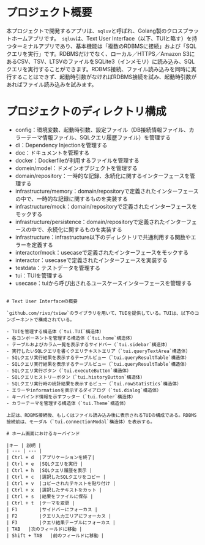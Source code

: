 # プロジェクト概要

本プロジェクトで開発するアプリは、`sqluv`と呼ばれ、Golang製のクロスプラットホームアプリです。　`sqluv`は、Text User Interface（以下、TUIと略す）を持つターミナルアプリであり、基本機能は「複数のRDBMSに接続」および「SQLクエリを実行」です。RDBMSだけでなく、ローカル／HTTPS／Amazon S3にあるCSV、TSV、LTSVのファイルをSQLite3（インメモリ）に読み込み、SQLクエリを実行することができます。RDBMS接続、ファイル読み込みを同時に実行することはできず、起動時引数がなければRDBMS接続を試み、起動時引数があればファイル読み込みを試みます。

# プロジェクトのディレクトリ構成

- config：環境変数、起動時引数、設定ファイル（DB接続情報ファイル、カラーテーマ情報ファイル、SQLクエリ履歴ファイル）を管理する
- di：Dependency Injectionを管理する
- doc：ドキュメントを管理する
- docker：Dockerfileが利用するファイルを管理する
- domein/model：ドメインオブジェクトを管理する
- domain/repository：一時的な記録、永続化に関するインターフェースを管理する
- infrastructure/memory：domain/repositoryで定義されたインターフェースの中で、一時的な記録に関するものを実装する
- infrastructure/mock：domain/repositoryで定義されたインターフェースをモックする
- infrastructure/persistence：domain/repositoryで定義されたインターフェースの中で、永続化に関するものを実装する
- infrastructure：infrastructure以下のディレクトリで共通利用する関数やエラーを定義する
- interactor/mock：usecaseで定義されたインターフェースをモックする
- interactor：usecaseで定義されたインターフェースを実装する
- testdata：テストデータを管理する
- tui：TUIを管理する
- usecase：tuiから呼び出されるユースケースインターフェースを管理する
```

# Text User Interfaceの概要

`github.com/rivo/tview`のライブラリを用いて、TUIを提供している。TUIは、以下のコンポーネントで構成されている。

- TUIを管理する構造体（`tui.TUI`構造体）
- 各コンポーネントを管理する構造体（`tui.home`構造体）
- テーブルおよびカラム一覧を表示するサイドバー（`tui.sidebar`構造体）
- 実行したいSQLクエリを書くクエリテキストエリア（`tui.queryTextArea`構造体）
- SQLクエリ実行結果を表示するテーブルビュー（`tui.queryResultTable`構造体）
- SQLクエリ実行結果を表示するテーブルビュー（`tui.queryResultTable`構造体）
- SQLクエリ実行ボタン（`tui.executeButton`構造体）
- SQLクエリヒストリーボタン（`tui.historyButton`構造体）
- SQLクエリ実行時の統計結果を表示するビュー（`tui.rowStatistics`構造体）
- エラーやinformationを表示するダイアログ（`tui.dialog`構造体）
- キーバインド情報を示すフッター（`tui.footer`構造体）
- カラーテーマを管理する構造体（`tui.Theme`構造体）

上記は、RDBMS接続後、もしくはファイル読み込み後に表示されるTUIの構成である。RDBMS接続前は、モーダル（`tui.connectionModal`構造体）を表示する。

# ホーム画面におけるキーバインド

|キー	| 説明 |
| --- | --- |
| Ctrl + d	|アプリケーションを終了|
| Ctrl + e	|SQLクエリを実行 |
| Ctrl + h	|SQLクエリ履歴を表示 |
| Ctrl + c	|選択したSQLクエリをコピー |
| Ctrl + v	|コピーされたテキストを貼り付け |
| Ctrl + x	|選択したテキストをカット |
| Ctrl + s	|結果をファイルに保存 |
| Ctrl + t	|テーマを変更 |
| F1        |サイドバーにフォーカス |
| F2        |クエリ入力エリアにフォーカス |
| F3        |クエリ結果テーブルにフォーカス |
| TAB	|次のフィールドに移動 |
| Shift + TAB	|前のフィールドに移動 |
